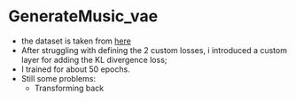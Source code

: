 # GenerateMusic_vae

- the dataset is taken from [here](https://www.kaggle.com/datasets/joserzapata/free-spoken-digit-dataset-fsdd)
- After struggling with defining the 2 custom losses, i introduced a custom layer for adding the KL divergence loss;
- I trained for about 50 epochs.
- Still some problems:
  - Transforming back
